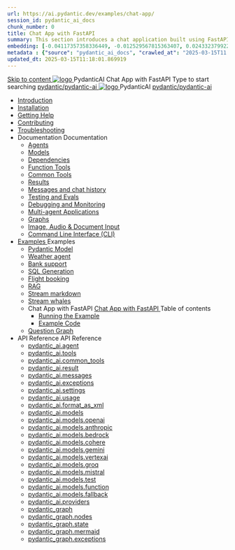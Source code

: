 ```yaml
---
url: https://ai.pydantic.dev/examples/chat-app/
session_id: pydantic_ai_docs
chunk_number: 0
title: Chat App with FastAPI
summary: This section introduces a chat application built using FastAPI and PydanticAI, providing links to installation, troubleshooting, and contributing guidelines.
embedding: [-0.04117357358336449, -0.012529567815363407, 0.024332379922270775, -0.023563694208860397, 0.02757483348250389, -0.0008796204347163439, -0.04704353213310242, 0.008832891471683979, 0.003125404007732868, 0.018043138086795807, 0.013326205313205719, -0.08011096715927124, -0.029265940189361572, -0.032312728464603424, 0.023116460070014, -0.001353060593828559, -0.034017812460660934, 0.005303927697241306, 0.00018922321032732725, 0.043689269572496414, 0.05151588097214699, 0.0023899120278656483, 0.010572914965450764, 0.008658190257847309, -0.0035551688633859158, 0.0017400237265974283, 0.009692421182990074, 0.050202127546072006, 0.0073374491184949875, -0.04567387327551842, 0.027826402336359024, -0.008742046542465687, -0.010880389250814915, 0.010468094609677792, 0.02757483348250389, 0.023745384067296982, 0.005296939518302679, 0.023969000205397606, -0.0026222646702080965, 0.01727445237338543, 0.025310706347227097, -0.0399995818734169, 0.04176056757569313, 0.013647655956447124, -0.05526147410273552, 0.010677735321223736, 0.0004786812060046941, 0.035694945603609085, 0.023955024778842926, 0.009007592685520649, -0.10169006139039993, 0.0011346840765327215, -0.051991067826747894, 0.011145934462547302, -0.0279801394790411, -0.005517063196748495, -0.03393395617604256, 0.020600762218236923, 0.004343071021139622, -0.012208118103444576, 0.02108992636203766, -0.007134796120226383, -0.028874609619379044, 0.05514966696500778, -0.03790316730737686, 0.004681991413235664, -0.06624668836593628, 0.02138342335820198, -0.07083084434270859, -0.02244560606777668, 0.03617013245820999, 0.026470722630620003, -0.03963620215654373, -0.07770708203315735, -0.008567345328629017, -0.03449299931526184, 0.017344333231449127, 0.10040425509214401, -0.009252173826098442, -0.0684269592165947, -0.0094688031822443, 0.04391288757324219, -0.00603068433701992, -0.017022881656885147, -0.025087088346481323, -0.02416466549038887, -0.0206846185028553, -0.017414212226867676, -0.008189991116523743, -0.012774149887263775, -0.00297865504398942, 0.012536556459963322, -0.041620805859565735, -0.0034416131675243378, 0.08642816543579102, 0.021495232358574867, 0.012389807030558586, 0.005733692552894354, 0.012906922958791256, 0.019804125651717186, 0.02828761376440525, -0.02624710462987423, -0.04545025900006294, 0.028119901195168495, 0.04094995558261871, -0.012243058532476425, 0.011243767105042934, -0.006474425550550222, -0.018574228510260582, -0.008364692330360413, -0.10862220078706741, -0.029265940189361572, -0.02627505734562874, 0.0196923166513443, -0.061271194368600845, 0.009727361612021923, 0.020516905933618546, -0.008120110258460045, 0.015401655808091164, -0.05478628724813461, -0.030551740899682045, 0.007379377726465464, 0.020083647221326828, 0.008343728259205818, 0.029237989336252213, -0.0027847366873174906, -0.02627505734562874, -0.0179453045129776, -0.047490768134593964, -0.009224222041666508, 0.009014580398797989, -0.005447182804346085, 0.03488432988524437, -0.03552722930908203, 0.004825246520340443, -0.012543544173240662, -0.03941258415579796, -0.011858715675771236, -0.020810402929782867, 0.02932184562087059, 0.02627505734562874, -0.02929389290511608, -0.00395523477345705, 0.04078224301338196, -0.01499634888023138, 0.0021243663504719734, -0.030551740899682045, -0.0035097466316074133, -0.03323515132069588, -7.3156115831807256e-06, 0.04793800041079521, 0.023982977494597435, -0.024737685918807983, -0.026344936341047287, -0.043269988149404526, 0.0196224357932806, 0.039496440440416336, 0.014618994668126106, -0.00725359283387661, -0.055093761533498764, -0.026498673483729362, 0.04114561900496483, -0.04961513355374336, -0.013018731027841568, -0.03994367644190788, -0.014241639524698257, -0.047490768134593964, -0.016799265518784523, -0.05408748239278793, -0.059817682951688766, -0.0262331273406744, -0.03105488047003746, -0.011998476460576057, -0.002202981850132346, 0.019217129796743393, -0.015094181522727013, -0.009699408896267414, -0.02695988491177559, -0.009252173826098442, -0.04097790643572807, -0.016505766659975052, -0.0010761591838672757, -0.03446504846215248, -0.03491228073835373, -0.017162643373012543, -0.027127597481012344, 0.014045974239706993, 0.004985971376299858, -0.032284777611494064, 0.04908404126763344, 0.00865120254456997, 0.026079392060637474, 0.0290423221886158, 0.024024905636906624, 0.02272512950003147, -0.028846656903624535, 0.06853876262903214, -0.01965038850903511, 0.016366006806492805, 0.016435885801911354, -0.006453461479395628, 0.008581321686506271, 0.027043741196393967, 0.00980423018336296, 0.013822357170283794, -0.03410166874527931, 0.0039657168090343475, 0.0033228162210434675, -0.015667201951146126, -0.018532300367951393, 0.05394772067666054, -0.04804981127381325, 0.02898641861975193, -0.01139750424772501, -0.03636579588055611, -0.022878864780068398, -0.05825236067175865, 0.009084461256861687, -0.003565650898963213, 0.05316505953669548, -0.04802186042070389, 0.0748000517487526, 0.02378731220960617, -0.009217234328389168, -0.0037770394701510668, 0.026750244200229645, 0.048552948981523514, -0.04754666984081268, 0.009615552611649036, 0.03136235475540161, 0.01765180565416813, 0.014073926955461502, -0.011516300961375237, -0.01897953636944294, 0.03907715901732445, -0.06915371119976044, 0.014311520382761955, -0.0007219525869004428, 0.0023497308138757944, 0.006649126764386892, -0.0047274138778448105, 0.015457560308277607, 0.025632156059145927, 0.017819520086050034, 0.02619119919836521, -0.0007206423324532807, -0.027141574770212173, -0.056463420391082764, 0.037847261875867844, 0.05512171611189842, 0.04455578699707985, -0.022291868925094604, 0.009056508541107178, -0.013235361315310001, 0.0011870944872498512, -0.04039091244339943, -0.009692421182990074, -0.007819624617695808, -0.022543439641594887, 0.01399006973952055, -0.0008944700239226222, 0.0304119810461998, -0.017665782943367958, 0.0023287667427212, -0.0012386313173919916, -0.029126180335879326, -0.015723105520009995, 0.029517510905861855, -0.05758150666952133, -0.03270405903458595, 0.02553432434797287, 0.03767954930663109, 0.05590437725186348, -0.013752476312220097, -0.04209599643945694, 0.028846656903624535, -0.01398308202624321, 0.014493209309875965, 0.02004171907901764, -0.005967792123556137, -0.013123552314937115, -0.0072815450839698315, 0.04039091244339943, 0.028734849765896797, 0.007903480902314186, 0.035359516739845276, 0.016980953514575958, -0.015946723520755768, -0.015261894091963768, 0.0013670367188751698, 0.014535137452185154, 0.031278498470783234, 0.003951740451157093, -0.03102692775428295, 0.04050271958112717, 0.002566360170021653, 0.07004818320274353, 0.03944053873419762, 0.02895846590399742, -0.013906213454902172, 0.05104069411754608, 0.013074635528028011, -0.012494628317654133, -0.00508031016215682, -0.0032721529714763165, 0.008811927400529385, -0.01798723265528679, -0.006404545158147812, 0.05551304668188095, -0.04796595498919487, -0.04858090355992317, 0.03337491303682327, 0.005391278304159641, -0.04382903128862381, -0.020796427503228188, -0.03636579588055611, 0.056407514959573746, -0.034744568169116974, 0.043689269572496414, -0.04148104786872864, -0.06943323463201523, -0.036785077303647995, 0.04687581956386566, 0.01928700879216194, -0.07138989120721817, -0.0117119662463665, 0.027015790343284607, -0.00383643782697618, -0.020614737644791603, -0.025310706347227097, 0.02452804520726204, -0.034325286746025085, -0.013368133455514908, 0.023228267207741737, -0.004675003234297037, -0.014912492595613003, -0.0245559960603714, 0.019943885505199432, 0.0017321620834991336, 0.04285070300102234, -0.045366398990154266, -0.03449299931526184, -0.05769331380724907, -0.019566532224416733, -0.005216577090322971, 0.006911178585141897, 0.015667201951146126, 0.03821064159274101, -0.017344333231449127, -0.007665887475013733, -0.013263313099741936, -0.00967844482511282, 0.02247355878353119, 0.017861448228359222, -0.002989137079566717, -0.00697756465524435, -0.02830159105360508, -0.03354262560606003, -0.041620805859565735, 0.016366006806492805, -0.06222157180309296, -0.0020999081898480654, -0.0025855773128569126, -0.004633075091987848, 0.0010595626663416624, 0.021984396502375603, -0.022711152210831642, -0.03930077701807022, -0.010468094609677792, -0.01481465995311737, 0.01658962294459343, 0.010922317393124104, -0.004199816379696131, -0.01363367959856987, -0.03275996446609497, -0.040894050151109695, -0.02796616405248642, 0.005572967231273651, -0.004706449806690216, 0.030803311616182327, 0.013130540028214455, -0.010978221893310547, 0.00879795104265213, 0.0158209390938282, 0.05168359354138374, 0.02209620364010334, 0.00038128532469272614, 0.018029160797595978, 0.003041547490283847, 0.05635160952806473, 0.06440184265375137, -0.03561108559370041, -0.0077846841886639595, -0.000310312956571579, 0.04863680526614189, 0.005775620695203543, 0.0035219755955040455, 0.0035446868278086185, 0.055708710104227066, 0.014066938310861588, 0.004101983737200499, 0.00483922241255641, -0.023354053497314453, 0.010964245535433292, -0.003293117042630911, 0.01587684266269207, 0.05651932209730148, 0.02721145562827587, 0.011691002175211906, -0.01661757566034794, 0.03963620215654373, -0.027546880766749382, 0.01966436393558979, -0.03488432988524437, -0.020279312506318092, -0.03382214903831482, 0.008567345328629017, 0.017344333231449127, 0.01051701046526432, 0.04408060014247894, -0.005335373803973198, -0.08318571001291275, -0.039468489587306976, -0.006757441442459822, -0.06406641751527786, 0.04860885441303253, 0.08022277802228928, -0.02764471434056759, -0.012809090316295624, -0.029936792328953743, -0.008015289902687073, -0.003885354148223996, 0.05344458296895027, 0.002293826313689351, 0.012466675601899624, -0.03904920816421509, -0.0038189676124602556, 0.036393746733665466, 0.008057218044996262, 0.0011250755051150918, 0.016086483374238014, -0.05291349068284035, -0.036421701312065125, 0.02689000405371189, -0.013605727814137936, -0.02620517648756504, 0.011788834817707539, -0.02071257121860981, -0.02800809219479561, -0.02174680121243, -0.003076487686485052, -0.006177433300763369, 0.00826685968786478, 0.01797325722873211, -0.021942466497421265, -0.06825923919677734, 0.04729510098695755, 0.016743360087275505, 0.041592855006456375, 0.0050383820198476315, 0.05587642267346382, 0.023549718782305717, -0.04656834527850151, 0.027071693912148476, 0.003724629059433937, -0.00897963996976614, 0.0586995929479599, 0.007138289976865053, 0.028203757479786873, 0.01223606988787651, 0.031250547617673874, -0.022906817495822906, -0.0022623802069574594, -0.021858610212802887, -0.021173782646656036, -0.021299567073583603, 0.05182335525751114, 0.0392448715865612, -0.016407934948801994, 0.026442769914865494, 0.019818101078271866, -0.01002784725278616, -0.013850308954715729, 0.012844030745327473, -0.007568054832518101, 0.06037672609090805, -0.01832265965640545, -0.03854606673121452, 0.0028965454548597336, 0.009587600827217102, -0.020880283787846565, 0.01447923295199871, 0.04556206613779068, -0.01759590208530426, -0.0022239459212869406, -0.011152923107147217, -0.04494711756706238, -0.013438014313578606, -0.006118034943938255, -0.014353448525071144, 0.00013539340579882264, -0.024653829634189606, -0.019552554935216904, 0.022557415068149567, 0.007071903441101313, -0.04751871898770332, 0.003626796416938305, -0.002340995706617832, -0.004454880021512508, 0.03899330273270607, -0.04321408271789551, -0.01763783022761345, 0.012837042100727558, 0.035024091601371765, 0.013843321241438389, 0.03183754161000252, -0.007463234011083841, 0.03035607561469078, -0.00879096332937479, 0.008497465401887894, 0.02387116849422455, -0.02793821133673191, 0.015192014165222645, 0.0030887166503816843, -0.00023366282403003424, -0.018071088939905167, -0.03172573447227478, -0.032927677035331726, -0.013794404454529285, -0.011977512389421463, 0.030607646331191063, 0.008595298044383526, 0.014367424882948399, -0.008385656401515007, -0.06289242208003998, 0.005800079088658094, -0.004982477519661188, -0.00602719048038125, -0.03443709388375282, -0.025436490774154663, -0.012823065742850304, 0.01346596609801054, -0.012424747459590435, 0.005073321983218193, 2.616423080326058e-05, 0.01835061050951481, -0.0026065416168421507, 0.0028598580975085497, -0.008106134831905365, 0.008399632759392262, 0.08117315173149109, -0.023619597777724266, 0.022655248641967773, -0.021802706643939018, 0.0186301339417696, 0.025087088346481323, -0.011097018606960773, -0.0094688031822443, 0.018713990226387978, 0.0005214830162003636, 0.009790253825485706, -0.024248523637652397, 0.02483551949262619, 0.023032601922750473, -0.029824985191226006, 0.029517510905861855, 0.025785893201828003, -0.012145225889980793, -0.051627691835165024, 0.006460449192672968, -0.0059887561947107315, -0.007131301797926426, -0.029797032475471497, -0.012424747459590435, -0.004793800413608551, 0.002155812457203865, -0.012662340886890888, -0.014954420737922192, -0.02898641861975193, 0.006142493337392807, -0.03494023531675339, -0.02040509693324566, 0.00018660268688108772, 0.015024300664663315, -0.0392448715865612, 0.009343018755316734, -0.010607855394482613, 0.0029699199367314577, 0.013514882884919643, 0.008895783685147762, 0.028790753334760666, -0.018518324941396713, -0.00715226586908102, -0.020838355645537376, -0.013095599599182606, 0.0051781428046524525, 0.04178852215409279, -0.0100348349660635, -0.040586575865745544, 0.002402141224592924, -0.003902824129909277, -0.04340974614024162, -0.020251359790563583, 0.018783871084451675, -0.0006546926451846957, 0.004510784521698952, -0.00383643782697618, 0.010572914965450764, -0.007036963477730751, -0.012606436386704445, -0.016128411516547203, -0.028427375480532646, -0.0006027190247550607, -0.05120840668678284, 0.004737895913422108, 0.027826402336359024, -0.03829449787735939, 0.01654769480228424, 0.05213082954287529, -0.04069838672876358, -0.004357047379016876, 0.002456298563629389, 0.03488432988524437, 0.011201838962733746, -0.000828957068733871, 0.008714094758033752, -0.016114436089992523, -0.05310915783047676, -0.020754499360919, -0.013661631383001804, -0.01103412639349699, 0.039188966155052185, 0.03197730332612991, 0.02560420334339142, -0.004018126986920834, 0.011062078177928925, -0.009049520827829838, -0.01823880337178707, -0.0018378563690930605, -0.025785893201828003, 0.015164061449468136, 0.02486347034573555, -0.006163457408547401, -0.021970419213175774, 0.03002065047621727, -0.026079392060637474, -0.015653224661946297, -0.01034230925142765, 0.019915934652090073, -0.003742099041119218, -0.0005262873019091785, 0.0018535794224590063, 0.02761676162481308, -0.0013600486563518643, 0.02652662619948387, -0.02037714421749115, 0.0003786647866945714, -0.03357057645916939, -0.027071693912148476, 0.03150211647152901, -0.044388074427843094, 0.03795907273888588, 0.010740628466010094, -0.007938421331346035, -0.027351215481758118, 0.039859820157289505, 0.028119901195168495, 0.04380107671022415, 0.006705031264573336, 0.007945409044623375, -0.01823880337178707, 0.021439328789711, 0.024374308064579964, 0.03418552502989769, 0.004025115165859461, -0.014660922810435295, 0.010216524824500084, -0.066302590072155, 0.0012814331566914916, 0.006802863907068968, -0.030859215185046196, 0.004629581235349178, -0.08240304887294769, 0.025618180632591248, 0.06865057349205017, -0.01691107451915741, 0.016044555231928825, 0.03577880188822746, 0.007183712441474199, 0.038126785308122635, 0.013514882884919643, -0.008825902827084064, 0.015583344735205173, 0.006537317764014006, 0.0022885852959007025, 0.015024300664663315, -0.025674084201455116, 0.03586265817284584, -0.013843321241438389, -0.12891548871994019, -0.02694590948522091, 0.009119401685893536, 0.009909050539135933, -0.018825799226760864, -0.026778195053339005, -0.0033315513283014297, 0.002220451831817627, 0.0021016551181674004, 0.048133667558431625, -0.02315838821232319, -0.01870001293718815, 0.0030345593113452196, -0.026694338768720627, 0.01997183822095394, -0.02831556648015976, 0.014066938310861588, -0.004668015521019697, 0.0018675555475056171, -0.011320635676383972, -0.0234938133507967, -0.020433049649000168, 0.027714593335986137, -0.009538684040307999, 0.003860895987600088, 0.0044863261282444, -0.032620202749967575, -0.009454827755689621, 0.03035607561469078, -0.02208222821354866, 0.0027864836156368256, 0.0017644818872213364, -0.0011573953088372946, 0.019538579508662224, -0.01765180565416813, 0.014451281167566776, -0.01617034152150154, -0.04933561012148857, 0.019943885505199432, -0.03510794788599014, 0.0093150669708848, -0.005789597053080797, -0.010915329679846764, -0.016407934948801994, -0.002066714921966195, -0.026400841772556305, -0.0352756604552269, 0.017456140369176865, 0.04863680526614189, -0.007386365439742804, -0.0057616448029875755, 0.002307802438735962, 0.0120543809607625, -0.01073363982141018, 0.002765519544482231, -0.004608617164194584, -0.003132391953840852, 0.008497465401887894, 0.01721854694187641, -0.013165480457246304, 0.008532404899597168, -0.007239616475999355, 0.01589081808924675, -0.03941258415579796, 0.02621915191411972, 0.0029821491334587336, -0.014493209309875965, 0.013298253528773785, -0.015164061449468136, -0.021942466497421265, -0.002538408152759075, -0.019161224365234375, 0.00395523477345705, 0.0008385656401515007, 0.01038423739373684, 0.02206825278699398, -0.034660711884498596, 0.00045509656774811447, -0.024793591350317, 0.021634994074702263, -0.007686851546168327, -0.01790337637066841, -0.009601576253771782, -0.0010857677552849054, 0.0015295087359845638, 0.004444397985935211, -0.0051816366612911224, 0.0081340866163373, -0.01589081808924675, -0.044360123574733734, -0.019874004647135735, -0.03823859244585037, 0.0067993695847690105, -0.0024126232601702213, -0.016645528376102448, 0.011621122248470783, -0.02174680121243, 0.014192723669111729, -0.10375852137804031, -0.015751058235764503, -0.01829470694065094, -0.006044660694897175, 0.0469876267015934, -0.01797325722873211, 0.0021977408323436975, 0.019259057939052582, -0.007190700154751539, -0.03141826018691063, 0.017442164942622185, 0.000802751921582967, -0.03323515132069588, 0.0006494516273960471, 0.036086276173591614, -0.02419261820614338, 0.04659629613161087, 0.003013595240190625, 0.03169777989387512, -0.003829449648037553, -0.023717431351542473, 0.0015277618076652288, -0.0028581111691892147, 0.05207492411136627, -0.04452783614397049, 0.011069066822528839, 0.001133810612373054, 0.027532905340194702, 0.026372889056801796, 0.015457560308277607, -0.017120715230703354, -0.02862304076552391, -0.00012753185001201928, 0.0296572707593441, -0.020447025075554848, 0.04757462441921234, -0.0013757717097178102, 0.02796616405248642, 0.01593274623155594, -0.008714094758033752, -0.006705031264573336, -0.0186301339417696, 0.029964745044708252, 0.015052253380417824, 0.040586575865745544, 0.00655129412189126, -0.026037462055683136, -0.0025122028309851885, -0.012515592388808727, 0.010747616179287434, 0.009224222041666508, 0.041620805859565735, 0.004636568948626518, 0.015765033662319183, 0.020978117361664772, 0.043605413287878036, -0.04106176272034645, 0.022501511499285698, 0.018448444083333015, 0.0027864836156368256, 0.0029838960617780685, 0.016645528376102448, -0.005335373803973198, -0.01931496150791645, -0.014744779095053673, -0.0015347497537732124, -0.04217985272407532, -0.0004760606971103698, -0.009231209754943848, -0.006544305942952633, 0.004402469377964735, 0.02482154220342636, 0.0021750296000391245, -0.009937002323567867, -0.006628162693232298, 0.014073926955461502, 0.018895678222179413, 0.010048811323940754, -0.01104111410677433, -0.0374000258743763, 0.0258557740598917, -0.060600344091653824, -0.025059135630726814, 0.021271614357829094, -0.01800120808184147, -0.016505766659975052, 0.009014580398797989, -0.011823775246739388, 0.011704978533089161, -0.016449863091111183, 0.02489142306149006, -0.021257638931274414, 0.005600919481366873, 0.008434572257101536, -0.011439432390034199, 0.007875529117882252, -0.015443583950400352, 0.01793132908642292, 0.023284172639250755, -0.0018203862709924579, 0.046736057847738266, 0.030523788183927536, -0.020433049649000168, 0.015415631234645844, -0.019580507650971413, 0.03407371789216995, -0.009657480753958225, -0.024416236206889153, -0.00542971258983016, 0.00585598312318325, 0.018923630937933922, 0.010530986823141575, 0.007344437297433615, 0.0029734140262007713, -0.02862304076552391, -0.01938484236598015, 0.06473726779222488, -0.005069828126579523, -0.05285758525133133, 0.002169788582250476, 0.01791735179722309, -0.01593274623155594, 0.0025436491705477238, 0.04142514243721962, -0.01696697808802128, -0.015806961804628372, 0.001818639226257801, 0.0036966768093407154, -0.009545671753585339, -0.010698700323700905, 0.016058532521128654, 0.004343071021139622, -0.03759569302201271, 0.044388074427843094, 0.009461815468966961, -0.005716222338378429, 0.026792172342538834, -0.029098227620124817, -0.0003301852266304195, 0.010048811323940754, 0.006771417334675789, -0.008022277615964413, -0.014136819168925285, -0.009720372967422009, -0.03770750015974045, -0.01468887459486723, -0.004074031487107277, 0.004741389770060778, -0.0028126889374107122, -0.014786707237362862, 0.04271094128489494, -0.012732221744954586, -0.008259871043264866, 0.034017812460660934, 0.0018168921815231442, 0.04131333529949188, -0.017819520086050034, -0.053360726684331894, -0.029098227620124817, -0.021537160500884056, 0.004524760413914919, 0.04497506842017174, 0.016673479229211807, -0.029265940189361572, -0.008148062974214554, -0.00897963996976614, -0.028525207191705704, -0.004514278378337622, -0.025352634489536285, 0.007616971153765917, -0.023228267207741737, 0.012243058532476425, 0.035415422171354294, 0.016757337376475334, 0.021579088643193245, 0.0781543180346489, 0.05693860724568367, 0.010314357466995716, -0.024374308064579964, 0.0323965847492218, -0.02831556648015976, -0.017358308658003807, 0.006345146801322699, 0.02208222821354866, 0.03309538960456848, -0.006226349622011185, -0.0014011034509167075, 0.026456745341420174, -0.018462419509887695, 0.022585367783904076, 0.029210036620497704, -0.00157842505723238, -0.010656771250069141, 0.04304637014865875, -0.00697756465524435, 0.007019493263214827, 0.022571392357349396, 0.0009687180281616747, -0.006795875728130341, 0.0032826350070536137, 0.019887981936335564, 0.01399006973952055, 0.02521287277340889, -0.017791567370295525, 0.0036722186487168074, 0.02901437133550644, -0.02454202063381672, -0.02208222821354866, 0.01865808479487896, 0.02065666764974594, -0.009398923255503178, 0.0009870616486296058, -0.0013277289690449834, -0.008853855542838573, -0.01828073151409626, 0.015946723520755768, -0.026484698057174683, -0.002989137079566717, -0.023395981639623642, -0.013081624172627926, -0.027029765769839287, -0.025450466200709343, -0.03217296674847603, 0.010265440680086613, -0.005583449732512236, 0.015303823165595531, 0.00045203929767012596, 0.020111599937081337, 0.006837803870439529, 0.006949612870812416, -0.004514278378337622, 0.011257743462920189, -0.03035607561469078, -0.004290660843253136, 0.03636579588055611, -0.009063497185707092, 0.023661527782678604, 0.01763783022761345, 0.030104506760835648, -0.010782556608319283, -0.011432444676756859, 0.006960094906389713, 0.007351425476372242, -0.026065414771437645, 0.017749639227986336, 0.025031184777617455, 0.032648153603076935, 0.0351358987390995, -0.0011670038802549243, -0.01583491452038288, -0.018140969797968864, 0.030244266614317894, 0.0196224357932806, -0.005447182804346085, 0.018839774653315544, -0.008818915113806725, 0.017805542796850204, 0.0017828254494816065, -0.009440851397812366, 0.00948976818472147, 0.007442269939929247, 0.03385009989142418, -3.1091349228518084e-05, -0.01450718566775322, -0.012557520531117916, -0.02835749462246895, -0.005821043159812689, -0.00791745726019144, 0.025380587205290794, 0.04517073556780815, -0.023032601922750473, 0.026414817199110985, 0.007665887475013733, 0.01381536852568388, -0.013375122100114822, -0.025003232061862946, -0.00760998297482729, -0.02205427549779415, -0.001091008773073554, -0.016100460663437843, -0.03206115961074829, 0.0065233418717980385, -0.0107196643948555, -0.014926468022167683, 0.017763614654541016, -0.010258452966809273, -0.0031970315612852573, -0.04209599643945694, -0.006401050835847855, 0.012564508244395256, 0.03183754161000252, 0.01685516908764839, -0.007344437297433615, -0.019943885505199432, -0.00690419040620327, -0.0033979378640651703, -0.0038084855768829584, 0.0038329437375068665, 0.010845448821783066, -0.025771917775273323, 0.013731512241065502, 0.027812426909804344, 0.010251465253531933, 0.00033826514845713973, 0.016086483374238014, 0.009063497185707092, -0.005586943589150906, -0.06770019978284836, 0.05548509210348129, 0.0213694479316473, -0.0245559960603714, -0.026428792625665665, 0.03147416189312935, 0.014178747311234474, 0.011446421034634113, 0.005412242375314236, -0.057525601238012314, -0.01728842779994011, -0.03566699102520943, -0.0056253778748214245, 0.0169530026614666, 0.028706897050142288, 0.014968396164476871, 0.01297680288553238, 0.0011862210230901837, -0.019189177080988884, 0.006946118548512459, 0.012871982529759407, 0.02076847478747368, -0.01120882760733366, 0.021299567073583603, 0.0027864836156368256, -0.013941153883934021, 0.02595360577106476, -0.06004130095243454, -0.008881807327270508, -0.06300423294305801, 0.00844854861497879, -0.0012604689691215754, -0.05243830382823944, 0.005118744447827339, -0.013619703240692616, -0.01499634888023138, -0.005803572945296764, 0.03323515132069588, -0.018881702795624733, 2.3680197500652866e-06, 0.0036477604880928993, -0.02445816434919834, -0.0022431630641222, 0.09006194770336151, -0.0075051626190543175, -0.026414817199110985, 0.03211706504225731, 0.01590479537844658, 0.016324076801538467, 0.0014631223166361451, 0.009706397540867329, -0.0010333574609830976, -0.020502930507063866, -0.01693902537226677, 0.026638435199856758, 0.03220092132687569, -0.011439432390034199, 0.006939130835235119, -0.009063497185707092, -0.0010857677552849054, 0.018881702795624733, 0.02141137607395649, 0.0018081571906805038, 0.017749639227986336, 0.03829449787735939, -0.02350779063999653, -0.006935636512935162, 0.01103412639349699, -0.002255392260849476, 0.018378563225269318, -0.025799868628382683, 0.026652410626411438, 0.05942635238170624, 0.009021569043397903, -0.06155071780085564, -0.009021569043397903, 0.004598134662955999, -0.022850913926959038, 0.046791963279247284, -0.0038224617019295692, -0.022333798930048943, -0.009790253825485706, -0.00019621125829871744, 0.01788940094411373, -0.0005306547973304987, -0.004304636735469103, -0.010188572108745575, 0.0021732826717197895, 0.0049195848405361176, 0.030244266614317894, -0.030104506760835648, 0.014926468022167683, 0.012536556459963322, -0.015331774950027466, 0.019790148362517357, -0.003934270236641169, -0.010489058680832386, -0.0169530026614666, -0.01868603751063347, -0.0063521345146000385, 0.06563173979520798, 0.03139030560851097, 0.02174680121243, -0.046791963279247284, 0.013256325386464596, -0.004395481664687395, 0.023423932492733, -0.02317236363887787, -0.060600344091653824, -0.004811270162463188, -0.016352029517292976, 0.0053144097328186035, 0.03354262560606003, -0.011991488747298717, 0.019245080649852753, 0.018196873366832733, 0.0028581111691892147, 0.02139740064740181, 0.035694945603609085, -0.00490560894832015, -0.00013779554865323007, 0.017162643373012543, 0.03516385331749916, -0.013158492743968964, -0.012333902530372143, -0.006792381405830383, 0.03108283318579197, -0.008846867829561234, -0.02173282578587532, 0.021998371928930283, 0.008189991116523743, -0.021607041358947754, 0.0009687180281616747, 0.002678168937563896, 0.005251517053693533, -0.018210850656032562, 0.037120506167411804, 0.014192723669111729, 0.03245249018073082, -0.018895678222179413, 0.014004046097397804, 0.0009372718050144613, 0.02452804520726204, 0.019217129796743393, 0.013773440383374691, -0.040558625012636185, -0.0008123604347929358, -0.021551135927438736, 0.020558834075927734, -0.01257149688899517, -0.015331774950027466, -0.018196873366832733, 0.014025010168552399, 0.01833663508296013, 0.011243767105042934, 0.01826675422489643, -0.005146696697920561, -0.01653371937572956, 0.004828740376979113, -0.024751663208007812, -0.009252173826098442, -0.022305846214294434, -0.022305846214294434, 0.004846210591495037, -0.009881098754703999, -0.0012735715135931969, -0.012781137600541115, -0.002693891990929842, 0.03139030560851097, 0.021131854504346848, -0.017512045800685883, -0.01019556075334549, -0.0018011691281571984, -0.0047309077344834805, 0.0034835413098335266, 0.011432444676756859, -0.01292788702994585, -0.015625273808836937, -0.0023008144926279783, 0.0015487258788198233, 0.005447182804346085, -0.03144621104001999, 0.012522580102086067, 0.009629528969526291, 0.02687602862715721, 0.029237989336252213, -0.03169777989387512, 0.00578260887414217, -0.01927303336560726, 0.006456955336034298, -0.0054017603397369385, -0.004000656772404909, 0.005800079088658094, -0.0139551293104887, 0.0048636808060109615, 0.02177475392818451, 0.020572809502482414, 0.016379982233047485, -0.05238239839673042, 0.021257638931274414, -0.04002753272652626, -0.014052961952984333, -0.01226402260363102, 0.0017994220834225416, -0.0026641928125172853, -0.014982372522354126, 0.004608617164194584, 0.006509365513920784, -0.0007765467162244022, 0.020209431648254395, 0.011858715675771236, 0.012941863387823105, -0.01174690667539835, 0.01085942517966032, -0.026107342913746834, -0.00777769647538662, 0.016785288229584694, 0.03382214903831482, -0.00914735347032547, 0.003029318293556571, -0.008839879184961319, 0.002171535510569811, -0.01055195089429617, -0.0139551293104887, -0.00037975667510181665, 0.017008906230330467, -0.011453408747911453, 0.008776986971497536, 0.018727965652942657, -0.02721145562827587, -0.002931485651060939, -0.0050069354474544525, -0.034660711884498596, 0.00033673649886623025, 0.01653371937572956, 0.024262499064207077, 0.011991488747298717, -0.004157887771725655, 0.04419240728020668, 0.0028860634192824364, -0.010978221893310547, 0.011250755749642849, 0.01691107451915741, -0.021159805357456207, 0.0018658085027709603, -0.015597321093082428, 0.00032494417973794043, -0.03622603416442871, 0.026344936341047287, -0.0010141403181478381, 0.003689688863232732, -0.00831577554345131, -0.003411913989111781, -0.018015185371041298, -0.001706830458715558, -0.003742099041119218, 0.017791567370295525, 0.025827821344137192, -0.0003301852266304195, 0.014018022455275059, -0.006233337800949812, 0.008595298044383526, -0.03868582844734192, -0.00749817444011569, 0.009098436683416367, 0.0049195848405361176, -0.022990673780441284, 0.018839774653315544, 0.0001027461257763207, 0.026163248345255852, -0.0030223303474485874, -0.007875529117882252, 0.012173177674412727, 0.02725338377058506, -0.012683304958045483, -0.006390568800270557, -0.0006463943282142282, -0.016729384660720825, -0.02317236363887787, -0.025366609916090965, 0.0011023643892258406, 0.03932872787117958, -0.01430453173816204, -0.019231105223298073, 0.013438014313578606, -0.012250046245753765, 0.016729384660720825, -0.022319821640849113, 0.012557520531117916, -0.0017111980123445392, 0.009231209754943848, -0.03494023531675339, 0.016324076801538467, 0.005862971302121878, 0.02793821133673191, -0.0009259162470698357, -0.02560420334339142, 0.014605018310248852, -0.03457685559988022, 0.009063497185707092, 0.004598134662955999, -0.019748220220208168, 0.0057791150175035, -0.038518115878105164, -0.022501511499285698, 0.0016360764857381582, 0.0029821491334587336, -4.435771916178055e-05, 0.019175201654434204, -0.03516385331749916, 0.0004339140432421118, -0.044863261282444, 8.909760072128847e-05, 0.0051816366612911224, 0.017050834372639656, -0.002791724866256118, 0.007351425476372242, 0.00714877201244235, -0.006753947585821152, 0.011334612034261227, -0.0019321950385347009, -0.013403073884546757, -0.04514278471469879, 0.01279511395841837, -0.0001741552259773016, -0.016407934948801994, -0.019133271649479866, 0.03144621104001999, 0.016128411516547203, 0.0007887757965363562, -0.019510626792907715, 0.019454723224043846, 0.008560357615351677, 0.052242640405893326, 0.020488953217864037, 0.03069150261580944, -0.0037560751661658287, 0.028525207191705704, 0.03521975502371788, 0.006820333655923605, 0.01446525752544403, 0.0023637069389224052, 0.00010624014976201579, 0.0016352030215784907, -0.014786707237362862, 0.025408538058400154, 0.011055090464651585, 0.020642690360546112, 0.03563904017210007, -0.003244200721383095, 0.02937774918973446, -0.026652410626411438, 0.03002065047621727, 0.015233942307531834, -0.004877656698226929, 0.012725233100354671, -0.010279417037963867, 0.016799265518784523, 0.05498195439577103, -0.004035597201436758, 0.01835061050951481, -0.020586786791682243, 0.00932205468416214, 0.008811927400529385, -0.010677735321223736, 0.026848075911402702, 0.0041089714504778385, 0.014171759597957134, 0.02380128763616085, -0.026079392060637474, -0.002793471794575453, 0.006785393692553043, -0.012298963032662868, 0.01086641289293766, -0.0028738342225551605, 0.03647760674357414, -0.021830659359693527, 0.020992092788219452, -0.009601576253771782, -0.010496046394109726, 0.03043993189930916, 0.02178873121738434, -0.0010062787914648652, -0.02072654664516449, -0.010775567963719368, -0.014031997881829739, -0.03667327016592026, 0.00280395383015275, 0.010300381109118462, 0.0010237488895654678, 0.0004633948556147516, -0.0036407725419849157, -0.01685516908764839, 0.026121320202946663, 0.02240367792546749, 0.021830659359693527, -0.001843097386881709, -0.010062787681818008, 0.0004212482017464936, -0.019440745934844017, 0.008832891471683979, -0.04981079697608948, 0.011425456963479519, -0.004594640806317329, -0.0008372553857043386, 0.0033105872571468353, 0.011893656104803085, -0.02450009249150753, 0.026358913630247116, -0.0028878103476017714, -0.021006068214774132, 0.0008254630374722183, 0.009266150183975697, 0.01051701046526432, -0.0145211610943079, 0.04318613186478615, -0.03379419445991516, -0.019580507650971413, -0.02968522347509861, -0.0352756604552269, 0.004999947734177113, 0.019887981936335564, -0.04545025900006294, 0.01753999851644039, -0.008902771398425102, 0.015611296519637108, 0.006184421479701996, 0.01481465995311737, -0.008930724114179611, -0.004828740376979113, 0.011865703389048576, -0.0020771969575434923]
metadata : {"source": "pydantic_ai_docs", "crawled_at": "2025-03-15T11:18:01.868408", "url_path": "/examples/chat-app/", "chunk_size": 4831}
updated_dt: 2025-03-15T11:18:01.869919
---
```

[ Skip to content ](https://ai.pydantic.dev/examples/chat-app/#chat-app-with-fastapi)
[ ![logo](https://ai.pydantic.dev/img/logo-white.svg) ](https://ai.pydantic.dev/ "PydanticAI")
PydanticAI 
Chat App with FastAPI 
Type to start searching
[ pydantic/pydantic-ai  ](https://github.com/pydantic/pydantic-ai "Go to repository")
[ ![logo](https://ai.pydantic.dev/img/logo-white.svg) ](https://ai.pydantic.dev/ "PydanticAI") PydanticAI 
[ pydantic/pydantic-ai  ](https://github.com/pydantic/pydantic-ai "Go to repository")
  * [ Introduction  ](https://ai.pydantic.dev/)
  * [ Installation  ](https://ai.pydantic.dev/install/)
  * [ Getting Help  ](https://ai.pydantic.dev/help/)
  * [ Contributing  ](https://ai.pydantic.dev/contributing/)
  * [ Troubleshooting  ](https://ai.pydantic.dev/troubleshooting/)
  * Documentation  Documentation 
    * [ Agents  ](https://ai.pydantic.dev/agents/)
    * [ Models  ](https://ai.pydantic.dev/models/)
    * [ Dependencies  ](https://ai.pydantic.dev/dependencies/)
    * [ Function Tools  ](https://ai.pydantic.dev/tools/)
    * [ Common Tools  ](https://ai.pydantic.dev/common_tools/)
    * [ Results  ](https://ai.pydantic.dev/results/)
    * [ Messages and chat history  ](https://ai.pydantic.dev/message-history/)
    * [ Testing and Evals  ](https://ai.pydantic.dev/testing-evals/)
    * [ Debugging and Monitoring  ](https://ai.pydantic.dev/logfire/)
    * [ Multi-agent Applications  ](https://ai.pydantic.dev/multi-agent-applications/)
    * [ Graphs  ](https://ai.pydantic.dev/graph/)
    * [ Image, Audio & Document Input  ](https://ai.pydantic.dev/input/)
    * [ Command Line Interface (CLI)  ](https://ai.pydantic.dev/cli/)
  * [ Examples  ](https://ai.pydantic.dev/examples/)
Examples 
    * [ Pydantic Model  ](https://ai.pydantic.dev/examples/pydantic-model/)
    * [ Weather agent  ](https://ai.pydantic.dev/examples/weather-agent/)
    * [ Bank support  ](https://ai.pydantic.dev/examples/bank-support/)
    * [ SQL Generation  ](https://ai.pydantic.dev/examples/sql-gen/)
    * [ Flight booking  ](https://ai.pydantic.dev/examples/flight-booking/)
    * [ RAG  ](https://ai.pydantic.dev/examples/rag/)
    * [ Stream markdown  ](https://ai.pydantic.dev/examples/stream-markdown/)
    * [ Stream whales  ](https://ai.pydantic.dev/examples/stream-whales/)
    * Chat App with FastAPI  [ Chat App with FastAPI  ](https://ai.pydantic.dev/examples/chat-app/) Table of contents 
      * [ Running the Example  ](https://ai.pydantic.dev/examples/chat-app/#running-the-example)
      * [ Example Code  ](https://ai.pydantic.dev/examples/chat-app/#example-code)
    * [ Question Graph  ](https://ai.pydantic.dev/examples/question-graph/)
  * API Reference  API Reference 
    * [ pydantic_ai.agent  ](https://ai.pydantic.dev/api/agent/)
    * [ pydantic_ai.tools  ](https://ai.pydantic.dev/api/tools/)
    * [ pydantic_ai.common_tools  ](https://ai.pydantic.dev/api/common_tools/)
    * [ pydantic_ai.result  ](https://ai.pydantic.dev/api/result/)
    * [ pydantic_ai.messages  ](https://ai.pydantic.dev/api/messages/)
    * [ pydantic_ai.exceptions  ](https://ai.pydantic.dev/api/exceptions/)
    * [ pydantic_ai.settings  ](https://ai.pydantic.dev/api/settings/)
    * [ pydantic_ai.usage  ](https://ai.pydantic.dev/api/usage/)
    * [ pydantic_ai.format_as_xml  ](https://ai.pydantic.dev/api/format_as_xml/)
    * [ pydantic_ai.models  ](https://ai.pydantic.dev/api/models/base/)
    * [ pydantic_ai.models.openai  ](https://ai.pydantic.dev/api/models/openai/)
    * [ pydantic_ai.models.anthropic  ](https://ai.pydantic.dev/api/models/anthropic/)
    * [ pydantic_ai.models.bedrock  ](https://ai.pydantic.dev/api/models/bedrock/)
    * [ pydantic_ai.models.cohere  ](https://ai.pydantic.dev/api/models/cohere/)
    * [ pydantic_ai.models.gemini  ](https://ai.pydantic.dev/api/models/gemini/)
    * [ pydantic_ai.models.vertexai  ](https://ai.pydantic.dev/api/models/vertexai/)
    * [ pydantic_ai.models.groq  ](https://ai.pydantic.dev/api/models/groq/)
    * [ pydantic_ai.models.mistral  ](https://ai.pydantic.dev/api/models/mistral/)
    * [ pydantic_ai.models.test  ](https://ai.pydantic.dev/api/models/test/)
    * [ pydantic_ai.models.function  ](https://ai.pydantic.dev/api/models/function/)
    * [ pydantic_ai.models.fallback  ](https://ai.pydantic.dev/api/models/fallback/)
    * [ pydantic_ai.providers  ](https://ai.pydantic.dev/api/providers/)
    * [ pydantic_graph  ](https://ai.pydantic.dev/api/pydantic_graph/graph/)
    * [ pydantic_graph.nodes  ](https://ai.pydantic.dev/api/pydantic_graph/nodes/)
    * [ pydantic_graph.state  ](https://ai.pydantic.dev/api/pydantic_graph/state/)
    * [ pydantic_graph.mermaid  ](https://ai.pydantic.dev/api/pydantic_graph/mermaid/)
    * [ pydantic_graph.exceptions  ](https://ai.pydantic.dev/api/pydantic_graph/exceptions/)